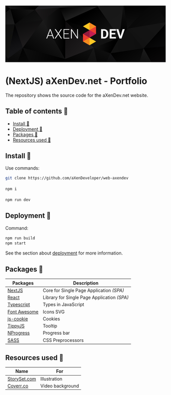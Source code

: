 ![GitHub Header](https://raw.githubusercontent.com/aXenDeveloper/aXenDeveloper/master/header-github.png)

# (NextJS) aXenDev.net - Portfolio

The repository shows the source code for the aXenDev.net website.

## Table of contents 📖

- [Install 🧰](#install-)
- [Deployment 🔨](#deployment-)
- [Packages 📂](#packages-)
- [Resources used 📝](#resources-used-)

## Install 🧰

Use commands:

```bash
git clone https://github.com/aXenDeveloper/web-axendev

npm i

npm run dev
```

## Deployment 🔨

Command:

```bash
npm run build
npm start
```

See the section about [deployment](https://nextjs.org/docs/deployment) for more information.

## Packages 📂

| Packages                                             | Description                                 |
| ---------------------------------------------------- | ------------------------------------------- |
| [NextJS](https://nextjs.org/)                        | Core for Single Page Application _(SPA)_    |
| [React](https://reactjs.org/)                        | Library for Single Page Application _(SPA)_ |
| [Typescript](https://www.typescriptlang.org/)        | Types in JavaScript                         |
| [Font Awesome](https://fontawesome.com/)             | Icons SVG                                   |
| [js-cookie](https://www.npmjs.com/package/js-cookie) | Cookies                                     |
| [TippyJS](https://atomiks.github.io/tippyjs/)        | Tooltip                                     |
| [NProgress](https://www.npmjs.com/package/nprogress) | Progress bar                                |
| [SASS](https://www.npmjs.com/package/sass)           | CSS Preprocessors                           |

## Resources used 📝

| Name                                  | For              |
| ------------------------------------- | ---------------- |
| [StorySet.com](https://storyset.com/) | Illustration     |
| [Coverr.co](https://coverr.co/)       | Video background |
